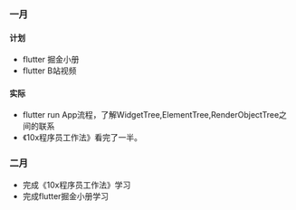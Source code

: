 ### 一月
#### 计划
* flutter 掘金小册
* flutter B站视频

#### 实际

* flutter run App流程，了解WidgetTree,ElementTree,RenderObjectTree之间的联系
* 《10x程序员工作法》看完了一半。


### 二月

* 完成《10x程序员工作法》学习
* 完成flutter掘金小册学习